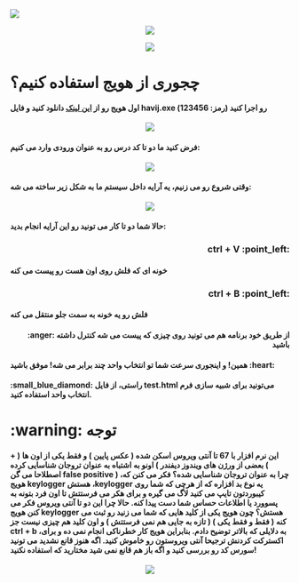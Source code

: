 <img src="https://github.com/hadish100/havij/blob/master/images/999.png">
<p align="center">
<img src="https://github.com/hadish100/havij/blob/master/images/99.gif">
</p>
<p align="center">
<img src="https://github.com/hadish100/havij/blob/master/images/922.gif">
</p>
<h1>چجوری از هویج استفاده کنیم؟</h1>
<h4>اول هویج رو از <a href="https://drive.google.com/file/d/11-fgAwF7A0qhqjFro-BAW_2rKdObggR_/view?usp=sharing">این لینک</a> دانلود کنید و فایل <b>havij.exe</b> رو اجرا کنید
  <b>(رمز: 123456)</b>
</h4> 

<p align="center">
<img src="https://github.com/hadish100/havij/blob/master/images/95.png">
</p>

<h4>فرض کنید ما دو تا کد درس رو به عنوان ورودی وارد می کنیم: </h4>

<p align="center">
<img src="https://github.com/hadish100/havij/blob/master/images/998.png">
</p>
<h4>
وقتی شروع رو می زنیم، یه آرایه داخل سیستم ما به شکل زیر ساخته می شه:
</h4>
<p align="center">
<img src="https://github.com/hadish100/havij/blob/master/images/92.gif">
</p>

  <h4>
حالا شما دو تا کار می تونید رو این آرایه انجام بدید:
 </h4>
<h3 align="right" >ctrl + V :point_left: </h3> <h4>خونه ای که فلش روی اون هست رو پیست می کنه</h4>
<h3 align="right" >ctrl + B :point_left: </h3> <h4>فلش رو یه خونه به سمت جلو منتقل می کنه</h4>
<h4 align="right" > :anger: از طریق خود برنامه هم می تونید روی چیزی که پیست می شه کنترل داشته باشید  </h4>
<h4>همین! و اینجوری سرعت شما تو انتخاب واحد چند برابر می شه! موفق باشید :heart: </h4>
<h4>:small_blue_diamond:
راستی، از فایل test.html می‌تونید برای شبیه سازی فرم انتخاب واحد استفاده کنید.</h4>
<h1>:warning: توجه</h1>
<h4>

این نرم افزار با 67 تا آنتی ویروس اسکن شده ( عکس پایین ) و فقط یکی از اون ها ( + بعضی از ورژن های ویندوز دیفندر ) اونو به اشتباه به عنوان تروجان شناسایی کرده ( اصطلاحا می گن false positive ) ،چرا به عنوان تروجان شناسایی شده؟ فکر می کنن که هویج keylogger هستش ،keylogger یه نوع بد افزاره که از هرچی که شما روی کیبوردتون تایپ می کنید لاگ می گیره و برای هکر می فرستتش تا اون فرد بتونه به پسوورد یا اطلاعات حساس شما دست پیدا کنه. حالا چرا این دو تا آنتی ویروس فکر می کنن هویج keylogger هستش؟ چون هویج یکی از کلید هایی که شما می زنید رو ثبت می کنه ( فقط و فقط یکی ) ( تازه به جایی هم نمی فرستتش ) و اون کلید هم چیزی نیست جز ctrl + b ،به دلایلی که بالاتر توضیح دادم. بنابراین هویج کار خطرناکی انجام نمی ده و برای اکسترکت کردنش ترجیحا آنتی ویروستون رو خاموش کنید. اگه هنوز قانع نشدید می تونید سورس کد رو بررسی کنید و اگه باز هم قانع نمی شید مختارید که استفاده نکنید!
 
  </h4>
  
<p align="center">
<img src="https://github.com/hadish100/havij/blob/master/images/94.png">
</p>
  
